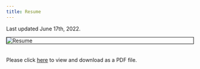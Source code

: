 ```yaml
---
title: Resume
---
```


Last updated June 17th, 2022.

<img src="https://ryanmburns93.github.io/images/Ryan_Burns_Resume_2022.png?raw=true" alt="Resume" style="margin: 0 auto; border: 1px solid black; object-fit: scale-down; display: block;"/>
<br><br>
Please click <a href='pdf/Ryan_Burns_Resume_2022.pdf' target="_blank"><u>here</u></a> to view and download as a PDF file.
